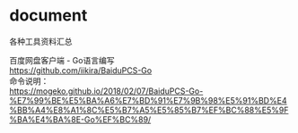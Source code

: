 # document
各种工具资料汇总

百度网盘客户端 - Go语言编写<br>
https://github.com/iikira/BaiduPCS-Go<br>
命令说明：<br>
https://mogeko.github.io/2018/02/07/BaiduPCS-Go-%E7%99%BE%E5%BA%A6%E7%BD%91%E7%9B%98%E5%91%BD%E4%BB%A4%E8%A1%8C%E5%B7%A5%E5%85%B7%EF%BC%88%E5%9F%BA%E4%BA%8E-Go%EF%BC%89/

